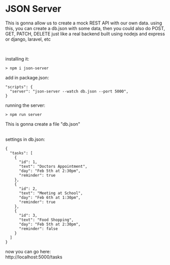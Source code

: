 # JSON Server

This is gonna allow us to create a mock REST API
with our own data.
using this, you can create a db.json with some data, then you could also do POST, GET,
PATCH, DELETE just like a real backend built using nodejs and express or django, laravel, etc

<br>

installing it:

```
> npm i json-server
```

add in package.json:

```
"scripts": {
  "server": "json-server --watch db.json --port 5000",
}
```

running the server:

```
> npm run server
```

This is gonna create a file "db.json"

<br>
settings in db.json:

```
{
  "tasks": [
    {
      "id": 1,
      "text": "Doctors Appointment",
      "day": "Feb 5th at 2:30pm",
      "reminder": true
    },
    {
      "id": 2,
      "text": "Meeting at School",
      "day": "Feb 6th at 1:30pm",
      "reminder": true
    },
    {
      "id": 3,
      "text": "Food Shopping",
      "day": "Feb 5th at 2:30pm",
      "reminder": false
    }
  ]
}
```

now you can go here: <br>
http://localhost:5000/tasks
